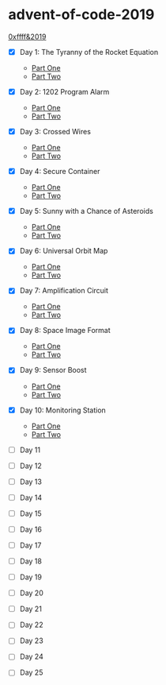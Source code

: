 # advent-of-code-2019

[0xffff&2019](https://adventofcode.com/2019)

- [x] Day 1: The Tyranny of the Rocket Equation
    * [Part One](./src/main/java/day1/PartOne.java)
    * [Part Two](./src/main/java/day1/PartTwo.java)

- [x] Day 2: 1202 Program Alarm
    * [Part One](./src/main/groovy/day2/PartOne.groovy)
    * [Part Two](./src/main/groovy/day2/PartTwo.groovy)

- [x] Day 3: Crossed Wires
    * [Part One](./src/main/javascript/day3/part-one.js)
    * [Part Two](./src/main/javascript/day3/part-two.js)

- [x] Day 4: Secure Container
    * [Part One](./src/main/python/day4/part_one.py)
    * [Part Two](./src/main/python/day4/part_two.py)
    
- [x] Day 5: Sunny with a Chance of Asteroids
    * [Part One](./src/main/groovy/day5/PartOne.groovy)
    * [Part Two](./src/main/groovy/day5/PartTwo.groovy)
    
- [x] Day 6: Universal Orbit Map
    * [Part One](./src/main/java/day6/PartOne.java)
    * [Part Two](./src/main/java/day6/PartTwo.java)

- [x] Day 7: Amplification Circuit
    * [Part One](./src/main/groovy/day7/PartOne.groovy)
    * [Part Two](./src/main/groovy/day7/PartTwo.groovy)
 
- [x] Day 8: Space Image Format
    * [Part One](./src/main/kotlin/day8/PartOne.kt)
    * [Part Two](./src/main/kotlin/day8/PartTwo.kt)

- [x] Day 9: Sensor Boost
    * [Part One](./src/main/kotlin/day9/PartOne.kt)
    * [Part Two](./src/main/kotlin/day9/PartTwo.kt)

- [x] Day 10: Monitoring Station
    * [Part One](./src/main/kotlin/day10/PartOne.kt)
    * [Part Two](./src/main/kotlin/day10/PartTwo.kt)

- [ ] Day 11
- [ ] Day 12
- [ ] Day 13
- [ ] Day 14
- [ ] Day 15
- [ ] Day 16
- [ ] Day 17
- [ ] Day 18
- [ ] Day 19
- [ ] Day 20
- [ ] Day 21
- [ ] Day 22
- [ ] Day 23
- [ ] Day 24
- [ ] Day 25
